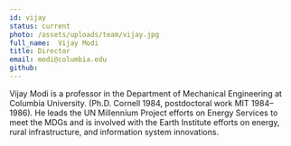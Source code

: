 ```yaml
---
id: vijay
status: current
photo: /assets/uploads/team/vijay.jpg
full_name:  Vijay Modi
title: Director
email: modi@columbia.edu
github: 
---
```

Vijay Modi is a professor in the Department of Mechanical Engineering at Columbia University. (Ph.D. Cornell 1984, postdoctoral work MIT 1984–1986). He leads the UN Millennium Project efforts on Energy Services to meet the MDGs and is involved with the Earth Institute efforts on energy, rural infrastructure, and information system innovations.
